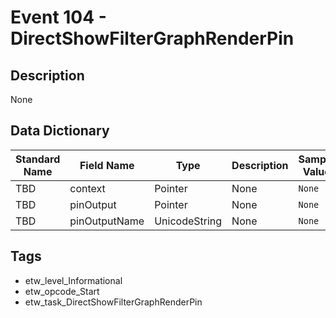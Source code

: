 # Event 104 - DirectShowFilterGraphRenderPin

## Description
None

## Data Dictionary
|Standard Name|Field Name|Type|Description|Sample Value|
|---|---|---|---|---|
|TBD|context|Pointer|None|`None`|
|TBD|pinOutput|Pointer|None|`None`|
|TBD|pinOutputName|UnicodeString|None|`None`|

## Tags
* etw_level_Informational
* etw_opcode_Start
* etw_task_DirectShowFilterGraphRenderPin